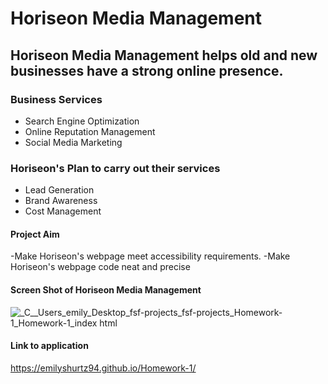 # Horiseon Media Management

## Horiseon Media Management helps old and new businesses have a strong online presence.

### Business Services
- Search Engine Optimization
- Online Reputation Management
- Social Media Marketing

### Horiseon's Plan to carry out their services
- Lead Generation
- Brand Awareness
- Cost Management

#### Project Aim
-Make Horiseon's webpage meet accessibility requirements.
-Make Horiseon's webpage code neat and precise

#### Screen Shot of Horiseon Media Management
![_C__Users_emily_Desktop_fsf-projects_fsf-projects_Homework-1_Homework-1_index html](https://user-images.githubusercontent.com/84193897/144550127-e573bdd4-7e2f-41ac-a8f1-8be76ac77f49.png)




#### Link to application
https://emilyshurtz94.github.io/Homework-1/
